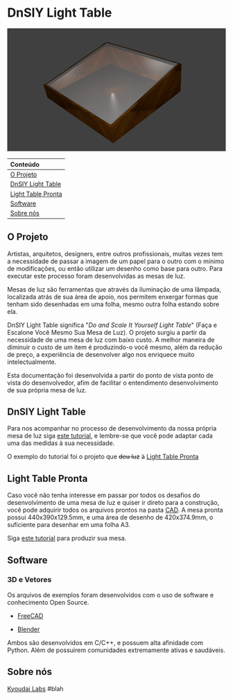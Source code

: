 # DnSIY Light Table

![header](/images/project/lb.png)

| Conteúdo |
| :--- |
| [O Projeto]() |
| [DnSIY Light Table]() |
| [Light Table Pronta]() |
| [Software]() |
| [Sobre nós]() |

## O Projeto

Artistas, arquitetos, designers, entre outros profissionais, muitas vezes tem a necessidade de passar a imagem de um papel para o outro com o mínimo de modificações, ou então utilizar um desenho como base para outro. Para executar este processo foram desenvolvidas as mesas de luz. 

Mesas de luz são ferramentas que através da iluminação de uma lâmpada, localizada atrás de sua área de apoio, nos permitem enxergar formas que tenham sido desenhadas em uma folha, mesmo outra folha estando sobre ela.

DnSIY Light Table significa "_Do and Scale It Yourself Light Table_" (Faça e Escalone Você Mesmo Sua Mesa de Luz). O projeto surgiu a partir da necessidade de uma mesa de luz com baixo custo. A melhor maneira de diminuir o custo de um item é produzindo-o você mesmo, além da redução de preço, a experiência de desenvolver algo nos enriquece muito intelectualmente.

Esta documentação foi desenvolvida a partir do ponto de vista ponto de vista do desenvolvedor, afim de facilitar o entendimento desenvolvimento de sua própria mesa de luz.

## DnSIY Light Table

Para nos acompanhar no processo de desenvolvimento da nossa própria mesa de luz siga [este tutorial](DnSIYLightTable.pt-br.md), e lembre-se que você pode adaptar cada uma das medidas à sua necessidade.

O exemplo do tutorial foi o projeto que ~~deu luz~~ à [Light Table Pronta]()

## Light Table Pronta

Caso você não tenha interesse em passar por todos os desafios do desenvolvimento de uma mesa de luz e quiser ir direto para a construção, você pode adquirir todos os arquivos prontos na pasta [CAD](). A mesa pronta possui 440x390x129.5mm, e uma área de desenho de 420x374.9mm, o suficiente para desenhar em uma folha A3.

Siga [este tutorial]() para produzir sua mesa.

## Software

### 3D e Vetores

Os arquivos de exemplos foram desenvolvidos com o uso de software e conhecimento Open Source.

- [FreeCAD](https://www.freecadweb.org/)

- [Blender](https://www.blender.org/)

Ambos são desenvolvidos em C/C++, e possuem alta afinidade com Python. Além de possuirem comunidades extremamente ativas e saudáveis.

## Sobre nós

[Kyoudai Labs]() #blah
